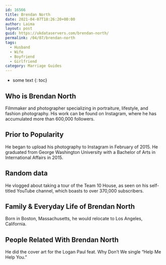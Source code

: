 ```yaml
---
id: 16566
title: Brendan North
date: 2021-04-07T18:26:20+00:00
author: Laima
layout: post
guid: https://ukdataservers.com/brendan-north/
permalink: /04/07/brendan-north
tags:
  - Husband
  - Wife
  - Boyfriend
  - Girlfriend
category: Marriage Guides
---
```


* some text
{: toc}


## Who is Brendan North
                  
                  
                  
Filmmaker and photographer specializing in portraiture, lifestyle, and fashion photography. His work can be found on Instagram, where he has accumulated more than 600,000 followers.  
                  
              
            
              
            
                
                
                
## Prior to Popularity
                  
                  
                  
He began to upload his photography to Instagram in February of 2015. He graduated from George Washington University with a Bachelor of Arts in International Affairs in 2015. 
                  
              
            
              
            
                
                
                
## Random data
                  
                  
                  
He vlogged about taking a tour of the Team 10 House, as seen on his self-titled YouTube channel, which boasts to over 370,000 subscribers. 
                  
              
            
              
            
                
                
                
## Family & Everyday Life of Brendan North
                  
                  
                  
Born in Boston, Massachusetts, he would relocate to Los Angeles, California.  
                  
              
            
              
            
                
                
                
## People Related With Brendan North
                  
                  
                  
He did the cover art for the Logan Paul feat. Why Don&#8217;t We single &#8220;Help Me Help You.&#8221; 
                  
              
            
              
            
                
              
            
              
              
            
            
              
            
          
          
          